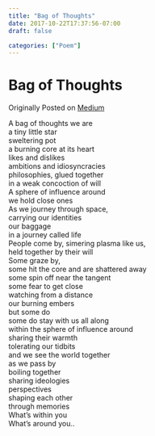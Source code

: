 ```yaml
---
title: "Bag of Thoughts"
date: 2017-10-22T17:37:56-07:00
draft: false

categories: ["Poem"]
---
```


# Bag of Thoughts

Originally Posted on [Medium](https://medium.com/%E0%B4%95%E0%B5%81%E0%B4%B1%E0%B4%BF%E0%B4%AA%E0%B5%8D%E0%B4%AA%E0%B5%81%E0%B4%95%E0%B5%BE/bag-of-thoughts-f81fe3c6e6ae?source=---------12-----------------------)

A bag of thoughts we are  
a tiny little star  
sweltering pot  
a burning core at its heart  
likes and dislikes  
ambitions and idiosyncracies  
philosophies, glued together  
in a weak concoction of will  
A sphere of influence around  
we hold close ones  
As we journey through space,  
carrying our identities  
our baggage  
in a journey called life  
People come by, simering plasma like us,  
held together by their will  
Some graze by,  
some hit the core and are shattered away  
some spin off near the tangent  
some fear to get close  
watching from a distance  
our burning embers  
but some do  
some do stay with us all along  
within the sphere of influence around  
sharing their warmth  
tolerating our tidbits  
and we see the world together  
as we pass by  
boiling together  
sharing ideologies  
perspectives  
shaping each other  
through memories  
What’s within you  
What’s around you..
